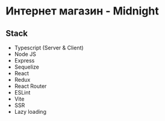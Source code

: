 # Интернет магазин - Midnight
## Stack
- Typescript (Server & Client)
- Node JS
- Express
- Sequelize
- React
- Redux
- React Router
- ESLint
- Vite
- SSR
- Lazy loading
